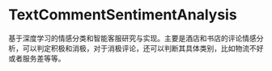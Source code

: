 # TextCommentSentimentAnalysis
基于深度学习的情感分类和智能客服研究与实现。主要是酒店和书店的评论情感分析，可以判定积极和消极，对于消极评论，还可以判断其具体类别，比如物流不好或者服务差等等。
